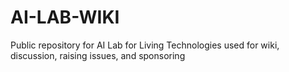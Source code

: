 # AI-LAB-WIKI
Public repository for AI Lab for Living Technologies used for wiki, discussion, raising issues, and sponsoring
